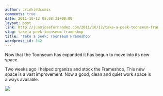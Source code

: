 ```yaml
---
author: crinkledcomix
comments: true
date: 2011-10-12 08:08:31+00:00
layout: post
link: http://juanjosefernandez.com/2011/10/12/take-a-peek-toonseum-frameshop/
slug: take-a-peek-toonseum-frameshop
title: 'Take a peek: Toonseum Frameshop'
wordpress_id: 342
---
```


Now that the Toonseum has expanded it has begun to move into its new space.

Two weeks ago I helped organize and stock the Frameshop, This new space is a vast improvement. Now a good, clean and quiet work space is always available.

[![](http://fernandezjuanjose.files.wordpress.com/2011/10/photo-e1318406680447.jpg)](http://fernandezjuanjose.files.wordpress.com/2011/10/photo-e1318406680447.jpg)
